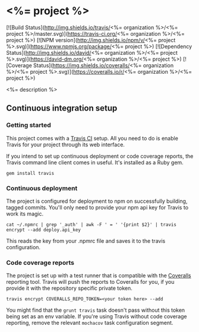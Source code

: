 <%= project %>
========

[![Build Status](http://img.shields.io/travis/<%= organization %>/<%= project %>/master.svg)](https://travis-ci.org/<%= organization %>/<%= project %>)
[![NPM version](http://img.shields.io/npm/v/<%= project %>.svg)](https://www.npmjs.org/package/<%= project %>)
[![Dependency Status](http://img.shields.io/david/<%= organization %>/<%= project %>.svg)](https://david-dm.org/<%= organization %>/<%= project %>)
[![Coverage Status](https://img.shields.io/coveralls/<%= organization %>/<%= project %>.svg)](https://coveralls.io/r/<%= organization %>/<%= project %>)

<%= description %>

## Continuous integration setup

### Getting started

This project comes with a [Travis CI](https://travis-ci.org/) setup. All you need to do is enable Travis for your project through its web interface.

If you intend to set up continuous deployment or code coverage reports, the Travis command line client comes in useful. It's installed as a Ruby gem.

    gem install travis

### Continuous deployment

The project is configured for deployment to npm on successfully building, tagged commits. You'll only need to provide your npm api key for Travis to work its magic.

    cat ~/.npmrc | grep '_auth' | awk -F ' = ' '{print $2}' | travis encrypt --add deploy.api_key

This reads the key from your .npmrc file and saves it to the travis configuration.

### Code coverage reports

The project is set up with a test runner that is compatible with the [Coveralls](http://coveralls.io/) reporting tool. Travis will push the reports to Coveralls for you, if you provide it with the repository specific private token.

    travis encrypt COVERALLS_REPO_TOKEN=<your token here> --add

You might find that the `grunt travis` task doesn't pass without this token being set as an env variable. If you're using Travis without code coverage reporting, remove the relevant `mochacov` task configuration segment.
